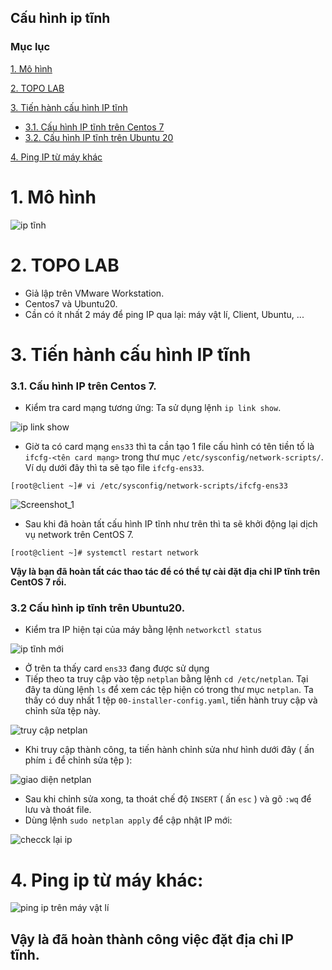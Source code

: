 ## Cấu hình ip tĩnh
### Mục lục
[1. Mô hình](#Mohinh)

[2. TOPO LAB](#TopoLab)

[3. Tiến hành cấu hình IP tĩnh](#Cauhinhiptinh)
- [3.1. Cấu hình IP tĩnh trên Centos 7](#Centos7)
- [3.2. Cấu hình IP tĩnh trên Ubuntu 20](#Ubuntu20)

[4. Ping IP từ máy khác](#PingIP)

<a name="Mohinh"></a>
# 1. Mô hình
![ip tĩnh](https://user-images.githubusercontent.com/84270045/141457434-0ba23097-3f35-4412-b98d-cbbdb86c0b92.png)
<a name="TopoLab"></a>
# 2. TOPO LAB
- Giả lập trên VMware Workstation.
- Centos7 và Ubuntu20.
- Cần có ít nhất 2 máy để ping IP qua lại: máy vật lí, Client, Ubuntu, ...

<a name="Cauhinhiptinh"></a>
# 3. Tiến hành cấu hình IP tĩnh
<a name="Centos7"></a>
### 3.1. Cấu hình IP trên Centos 7.
- Kiểm tra card mạng tương ứng: Ta sử dụng lệnh `ip link show`.

![ip link show](https://user-images.githubusercontent.com/84270045/141282521-13359b2b-d0b8-4e70-8a35-3bb9c606d9a3.png)
- Giờ ta có card mạng `ens33` thì ta cần tạo 1 file cấu hình có tên tiền tố là `ifcfg-<tên card mạng>` trong thư mục `/etc/sysconfig/network-scripts/`. Ví dụ dưới đây thì ta sẽ tạo file `ifcfg-ens33`.
```
[root@client ~]# vi /etc/sysconfig/network-scripts/ifcfg-ens33
```
![Screenshot_1](https://user-images.githubusercontent.com/84270045/141282981-4dad87e7-ff26-4a7a-809c-82eee146e3eb.png)
- Sau khi đã hoàn tất cấu hình IP tĩnh như trên thì ta sẽ khởi động lại dịch vụ network trên CentOS 7.
```
[root@client ~]# systemctl restart network
```
 **Vậy là bạn đã hoàn tất các thao tác để có thể tự cài đặt địa chỉ IP tĩnh trên CentOS 7 rồi.**
 
 <a name="Ubuntu20"></a>
 ### 3.2 Cấu hình ip tĩnh trên Ubuntu20.
 - Kiểm tra IP hiện tại của máy bằng lệnh `networkctl status`
 
 ![ip tĩnh mới](https://user-images.githubusercontent.com/84270045/141717231-6ae5cea8-a25a-460d-8569-18804ad4e2f4.png)
 - Ở trên ta thấy card `ens33` đang được sử dụng
 - Tiếp theo ta truy cập vào tệp `netplan` bằng lệnh `cd /etc/netplan`. Tại đây ta dùng lệnh `ls` để xem các tệp hiện có trong thư mục `netplan`. Ta thấy có duy nhất 1 tệp `00-installer-config.yaml`, tiến hành truy cập và chỉnh sửa tệp này.
 
 ![truy cập netplan](https://user-images.githubusercontent.com/84270045/141717409-1d4bf0c5-f99f-4faa-9245-7775e1ce3baf.png)
 
 - Khi truy cập thành công, ta tiến hành chỉnh sửa như hình dưới đây ( ấn phím `i` để chỉnh sửa tệp ):
 
 ![giao diện netplan](https://user-images.githubusercontent.com/84270045/141717805-9a3be0a3-e08a-4cc3-a5ea-ffa2fdc653c7.png)
 
 - Sau khi chỉnh sửa xong, ta thoát chế độ `INSERT` ( ấn `esc` ) và gõ `:wq` để lưu và thoát file.
 - Dùng lệnh `sudo netplan apply` để cập nhật IP mới:
 
 ![checck lại ip](https://user-images.githubusercontent.com/84270045/141718036-4f033473-fae7-4197-905e-1860aec9f7dc.png)
 
 <a name="PingIP"></a>
 # 4. Ping ip từ máy khác:
 
 ![ping ip trên máy vật lí](https://user-images.githubusercontent.com/84270045/141718717-9a66d6d7-640b-4e7a-9866-ce3c4ddfe028.png)
 
  ## Vậy là đã hoàn thành công việc đặt địa chỉ IP tĩnh.
